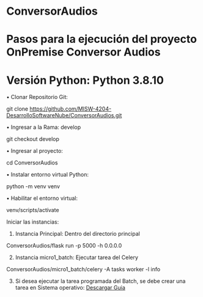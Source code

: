 # ConversorAudios

# Pasos para la ejecución del proyecto OnPremise Conversor Audios
# Versión Python: Python 3.8.10 

 •	Clonar Repositorio Git: 

git clone https://github.com/MISW-4204-DesarrolloSoftwareNube/ConversorAudios.git 

•	Ingresar a la Rama: develop

git checkout develop

•	Ingresar al proyecto: 

cd ConversorAudios

•	Instalar entorno virtual Python:

python -m venv venv 

•	Habilitar el entorno virtual:

venv/scripts/actívate

Iniciar las instancias:

1.	Instancia Principal: Dentro del directorio principal 

ConversorAudios/flask run -p 5000 -h 0.0.0.0 

2.	Instancia micro1_batch: Ejecutar tarea del Celery

ConversorAudios/micro1_batch/celery -A tasks worker -l info 


3. Si desea ejecutar la tarea programada del Batch, se debe crear una tarea en Sistema operativo: [Descargar Guia](https://uniandes-my.sharepoint.com/:b:/r/personal/g_castrot_uniandes_edu_co/Documents/QuintoBimestre2022/DesarrolloSoftwareNube/Semana2/Proyecto/manualEjecucionProyectoTareaProgramada.pdf?csf=1&web=1&e=jyOdbt)

